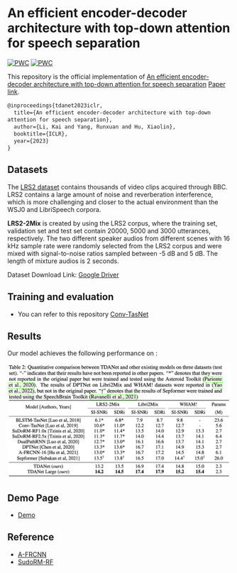 # An efficient encoder-decoder architecture with top-down attention for speech separation

[![PWC](https://img.shields.io/endpoint.svg?url=https://paperswithcode.com/badge/an-efficient-encoder-decoder-architecture/speech-separation-on-libri2mix)](https://paperswithcode.com/sota/speech-separation-on-libri2mix?p=an-efficient-encoder-decoder-architecture) [![PWC](https://img.shields.io/endpoint.svg?url=https://paperswithcode.com/badge/an-efficient-encoder-decoder-architecture/speech-separation-on-wham)](https://paperswithcode.com/sota/speech-separation-on-wham?p=an-efficient-encoder-decoder-architecture)

This repository is the official implementation of [An efficient encoder-decoder architecture with top-down attention for speech separation](https://cslikai.cn/project/TDANet) [Paper link](https://openreview.net/pdf?id=fzberKYWKsI). 

```
@inproceedings{tdanet2023iclr,
  title={An efficient encoder-decoder architecture with top-down attention for speech separation},
  author={Li, Kai and Yang, Runxuan and Hu, Xiaolin},
  booktitle={ICLR},
  year={2023}
}
```

## Datasets

The [LRS2 dataset](https://www.robots.ox.ac.uk/~vgg/data/lip_reading/lrs2.html) contains thousands of video clips acquired through BBC. LRS2 contains a large amount of noise and reverberation interference, which is more challenging and closer to the actual environment than the WSJ0 and LibriSpeech corpora. 

**LRS2-2Mix** is created by using the LRS2 corpus, where the training set, validation set and test set contain 20000, 5000 and 3000 utterances, respectively. The two different speaker audios from different scenes with 16 kHz sample rate were randomly selected from the LRS2 corpus and were mixed with signal-to-noise ratios sampled between -5 dB and 5 dB. The length of mixture audios is 2 seconds.

Dataset Download Link: [Google Driver](https://drive.google.com/file/d/1dCWD5OIGcj43qTidmU18unoaqo_6QetW/view?usp=sharing)

## Training and evaluation

- You can refer to this repository [Conv-TasNet](https://github.com/JusperLee/Conv-TasNet)

## Results

Our model achieves the following performance on :

![](./results.png)

## Demo Page

- [Demo](https://cslikai.cn/project/AFRCNN)

## Reference

- [A-FRCNN](https://github.com/JusperLee/AFRCNN-For-Speech-Separation)
- [SudoRM-RF](https://github.com/etzinis/sudo_rm_rf)